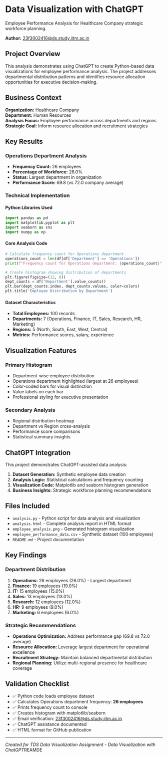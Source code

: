 # Data Visualization with ChatGPT

Employee Performance Analysis for Healthcare Company strategic workforce planning.

**Author:** 23f3002416@ds.study.iitm.ac.in

## Project Overview

This analysis demonstrates using ChatGPT to create Python-based data visualizations for employee performance analysis. The project addresses departmental distribution patterns and identifies resource allocation opportunities for executive decision-making.

## Business Context

**Organization:** Healthcare Company  
**Department:** Human Resources  
**Analysis Focus:** Employee performance across departments and regions  
**Strategic Goal:** Inform resource allocation and recruitment strategies

## Key Results

### Operations Department Analysis
- **Frequency Count:** 26 employees
- **Percentage of Workforce:** 26.0%
- **Status:** Largest department in organization
- **Performance Score:** 69.8 (vs 72.0 company average)

### Technical Implementation

#### Python Libraries Used
```python
import pandas as pd
import matplotlib.pyplot as plt
import seaborn as sns
import numpy as np
```

#### Core Analysis Code
```python
# Calculate frequency count for Operations department
operations_count = len(df[df['Department'] == 'Operations'])
print(f"Frequency count for Operations department: {operations_count}")

# Create histogram showing distribution of departments
plt.figure(figsize=(12, 8))
dept_counts = df['Department'].value_counts()
plt.bar(dept_counts.index, dept_counts.values, color=colors)
plt.title('Employee Distribution by Department')
```

#### Dataset Characteristics
- **Total Employees:** 100 records
- **Departments:** 7 (Operations, Finance, IT, Sales, Research, HR, Marketing)
- **Regions:** 5 (North, South, East, West, Central)
- **Metrics:** Performance scores, salary, experience

## Visualization Features

### Primary Histogram
- Department-wise employee distribution
- Operations department highlighted (largest at 26 employees)
- Color-coded bars for visual distinction
- Value labels on each bar
- Professional styling for executive presentation

### Secondary Analysis
- Regional distribution heatmap
- Department vs Region cross-analysis
- Performance score comparisons
- Statistical summary insights

## ChatGPT Integration

This project demonstrates ChatGPT-assisted data analysis:

1. **Dataset Generation:** Synthetic employee data creation
2. **Analysis Logic:** Statistical calculations and frequency counting
3. **Visualization Code:** Matplotlib and seaborn histogram generation
4. **Business Insights:** Strategic workforce planning recommendations

## Files Included

- `analysis.py` - Python script for data analysis and visualization
- `analysis.html` - Complete analysis report in HTML format
- `employee_analysis.png` - Generated histogram visualization
- `employee_performance_data.csv` - Synthetic dataset (100 employees)
- `README.md` - Project documentation

## Key Findings

### Department Distribution
1. **Operations:** 26 employees (26.0%) - Largest department
2. **Finance:** 19 employees (19.0%)
3. **IT:** 15 employees (15.0%)
4. **Sales:** 13 employees (13.0%)
5. **Research:** 12 employees (12.0%)
6. **HR:** 9 employees (9.0%)
7. **Marketing:** 6 employees (6.0%)

### Strategic Recommendations
- **Operations Optimization:** Address performance gap (69.8 vs 72.0 average)
- **Resource Allocation:** Leverage largest department for operational excellence
- **Recruitment Strategy:** Maintain balanced departmental distribution
- **Regional Planning:** Utilize multi-regional presence for healthcare coverage

## Validation Checklist

- ✅ Python code loads employee dataset
- ✅ Calculates Operations department frequency: **26 employees**
- ✅ Prints frequency count to console
- ✅ Creates histogram with matplotlib/seaborn
- ✅ Email verification: 23f3002416@ds.study.iitm.ac.in
- ✅ ChatGPT assistance documented
- ✅ HTML format for GitHub publication

---

*Created for TDS Data Visualization Assignment - Data Visualization with ChatGPT*REAMDE
